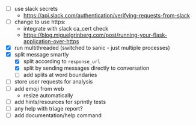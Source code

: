 - [ ] use slack secrets
   - https://api.slack.com/authentication/verifying-requests-from-slack
- [ ] change to use https:
   - integrate with slack ca_cert check
   - https://blog.miguelgrinberg.com/post/running-your-flask-application-over-https
- [x] run multithreaded (switched to sanic - just multiple processes)
- [x] split message smartly
    - [x] split according to `response_url`
    - [x] split by sending messages directly to conversation
    - [ ] add splits at word boundaries
- [ ] store user requests for analysis
- [ ] add emoji from web
   - resize automatically
- [ ] add hints/resources for sprintly tests
- [ ] any help with triage report?
- [ ] add documentation/help command
